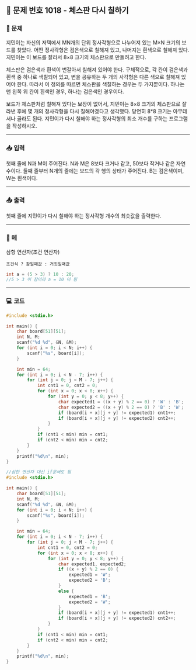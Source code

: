 ## 📝 문제 번호 1018 - 체스판 다시 칠하기  

### 📌 문제
지민이는 자신의 저택에서 MN개의 단위 정사각형으로 나누어져 있는 M×N 크기의 보드를 찾았다. 어떤 정사각형은 검은색으로 칠해져 있고, 나머지는 흰색으로 칠해져 있다. 지민이는 이 보드를 잘라서 8×8 크기의 체스판으로 만들려고 한다.

체스판은 검은색과 흰색이 번갈아서 칠해져 있어야 한다. 구체적으로, 각 칸이 검은색과 흰색 중 하나로 색칠되어 있고, 변을 공유하는 두 개의 사각형은 다른 색으로 칠해져 있어야 한다. 따라서 이 정의를 따르면 체스판을 색칠하는 경우는 두 가지뿐이다. 하나는 맨 왼쪽 위 칸이 흰색인 경우, 하나는 검은색인 경우이다.

보드가 체스판처럼 칠해져 있다는 보장이 없어서, 지민이는 8×8 크기의 체스판으로 잘라낸 후에 몇 개의 정사각형을 다시 칠해야겠다고 생각했다. 당연히 8*8 크기는 아무데서나 골라도 된다. 지민이가 다시 칠해야 하는 정사각형의 최소 개수를 구하는 프로그램을 작성하시오.

---

### 📥 입력
첫째 줄에 N과 M이 주어진다. N과 M은 8보다 크거나 같고, 50보다 작거나 같은 자연수이다. 둘째 줄부터 N개의 줄에는 보드의 각 행의 상태가 주어진다. B는 검은색이며, W는 흰색이다.

---

### 📤 출력
첫째 줄에 지민이가 다시 칠해야 하는 정사각형 개수의 최솟값을 출력한다.

---

### 📝 메  
삼항 연산자(조건 연산자)

    조건식 ? 참일때값 : 거짓일때값
```c  
int a = (5 > 3) ? 10 : 20;
//5 > 3 이 참이라 a = 10 이 됨
```
---

### 💻 코드
```c
#include <stdio.h>

int main() {
    char board[51][51];
    int N, M;
    scanf("%d %d", &N, &M);
    for (int i = 0; i < N; i++) {
        scanf("%s", board[i]); 
    }

    int min = 64;
    for (int i = 0; i < N - 7; i++) {
        for (int j = 0; j < M - 7; j++) {
            int cnt1 = 0, cnt2 = 0;
            for (int x = 0; x < 8; x++) {
                for (int y = 0; y < 8; y++) {
                    char expected1 = ((x + y) % 2 == 0) ? 'W' : 'B';
                    char expected2 = ((x + y) % 2 == 0) ? 'B' : 'W';
                    if (board[i + x][j + y] != expected1) cnt1++;
                    if (board[i + x][j + y] != expected2) cnt2++;
                }
            }
            if (cnt1 < min) min = cnt1;
            if (cnt2 < min) min = cnt2;
        }
    }
    printf("%d\n", min);
}

//삼한 연산자 대신 if문써도 됨
#include <stdio.h>

int main() {
    char board[51][51];
    int N, M;
    scanf("%d %d", &N, &M);
    for (int i = 0; i < N; i++) {
        scanf("%s", board[i]); 
    }

    int min = 64;
    for (int i = 0; i < N - 7; i++) {
        for (int j = 0; j < M - 7; j++) {
            int cnt1 = 0, cnt2 = 0;
            for (int x = 0; x < 8; x++) {
                for (int y = 0; y < 8; y++) {
                    char expected1, expected2;
                    if ((x + y) % 2 == 0) {
                        expected1 = 'W';
                        expected2 = 'B';
                    }
                    else {
                        expected1 = 'B';
                        expected2 = 'W';
                    }
                    if (board[i + x][j + y] != expected1) cnt1++;
                    if (board[i + x][j + y] != expected2) cnt2++;
                }
            }
            if (cnt1 < min) min = cnt1;
            if (cnt2 < min) min = cnt2;
        }
    }
    printf("%d\n", min);
}
```
